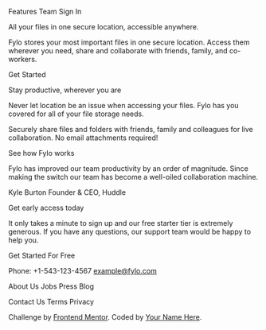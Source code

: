   Features
  Team
  Sign In

  All your files in one secure location, accessible anywhere.

  Fylo stores your most important files in one secure location. 
  Access them wherever you need, share and collaborate with friends, 
  family, and co-workers.

  Get Started

  Stay productive, wherever you are

  Never let location be an issue when accessing your files. Fylo has you 
  covered for all of your file storage needs.

  Securely share files and folders with friends, family and colleagues for 
  live collaboration. No email attachments required!

  See how Fylo works

  Fylo has improved our team productivity by an order of magnitude. Since 
  making the switch our team has become a well-oiled collaboration machine.

  Kyle Burton
  Founder & CEO, Huddle

  Get early access today

  It only takes a minute to sign up and our free starter tier is extremely generous. 
  If you have any questions, our support team would be happy to help you.

  Get Started For Free

  Phone: +1-543-123-4567
  example@fylo.com

  About Us
  Jobs
  Press
  Blog

  Contact Us
  Terms
  Privacy

  <footer>
    <p class="attribution">
      Challenge by <a href="https://www.frontendmentor.io?ref=challenge" target="_blank">Frontend Mentor</a>. 
      Coded by <a href="#">Your Name Here</a>.
    </p>
  </footer>